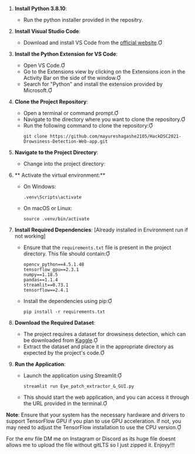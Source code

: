 
1. **Install Python 3.8.10**:
   - Run the python installer provided in the repositry. 

2. **Install Visual Studio Code**:
   - Download and install VS Code from the [official website](https://code.visualstudio.com/).

3. **Install the Python Extension for VS Code**:
   - Open VS Code.
   - Go to the Extensions view by clicking on the Extensions icon in the Activity Bar on the side of the window.
   - Search for "Python" and install the extension provided by Microsoft.

4. **Clone the Project Repository**:
   - Open a terminal or command prompt.
   - Navigate to the directory where you want to clone the repository.
   - Run the following command to clone the repository:
     ```
     git clone https://github.com/mayureshagashe2105/HackDSC2021-Drowsiness-Detection-Web-app.git
     ```

5. **Navigate to the Project Directory**:
   - Change into the project directory:
  

6. ** Activate the virtual environment:**
     - On Windows:
       ```
       .venv\Scripts\activate
       ```
     - On macOS or Linux:
       ```
       source .venv/bin/activate
       ```

7. **Install Required Dependencies**: [Already installed in Environment run if not working]
   - Ensure that the `requirements.txt` file is present in the project directory. This file should contain:
     ```
     opencv_python==4.5.1.48
     tensorflow_gpu==2.3.1
     numpy==1.18.5
     pandas==1.1.4
     streamlit==0.73.1
     tensorflow==2.4.1
     ```
   - Install the dependencies using pip:
     ```
     pip install -r requirements.txt
     ```

8. **Download the Required Dataset**:
   - The project requires a dataset for drowsiness detection, which can be downloaded from [Kaggle](https://www.kaggle.com/kutaykutlu/drowsiness-detection).
   - Extract the dataset and place it in the appropriate directory as expected by the project's code.

9. **Run the Application**:
   - Launch the application using Streamlit:
     ```
     streamlit run Eye_patch_extractor_&_GUI.py
     ```
   - This should start the web application, and you can access it through the URL provided in the terminal.

**Note**: Ensure that your system has the necessary hardware and drivers to support TensorFlow GPU if you plan to use GPU acceleration. If not, you may need to adjust the TensorFlow installation to use the CPU version.

For the env file DM me on Instagram or Discord as its huge file doesnt allows me to upload the file without gitLTS so I just zipped it. Enjoyy!!!
